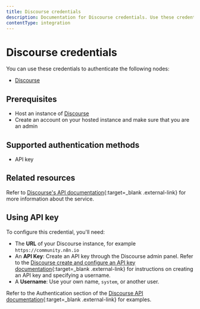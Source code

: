 ```yaml
---
title: Discourse credentials
description: Documentation for Discourse credentials. Use these credentials to authenticate Discourse in n8n, a workflow automation platform.
contentType: integration
---
```


# Discourse credentials

You can use these credentials to authenticate the following nodes:

- [Discourse](/integrations/builtin/app-nodes/n8n-nodes-base.discourse/)

## Prerequisites

- Host an instance of [Discourse](https://discourse.org/)
- Create an account on your hosted instance and make sure that you are an admin

## Supported authentication methods

- API key

## Related resources

Refer to [Discourse's API documentation](https://docs.discourse.org/){:target=_blank .external-link} for more information about the service.

## Using API key

To configure this credential, you'll need:

- The **URL** of your Discourse instance, for example `https://community.n8n.io`
- An **API Key**: Create an API key through the Discourse admin panel. Refer to the [Discourse create and configure an API key documentation](https://meta.discourse.org/t/create-and-configure-an-api-key/230124){:target=_blank .external-link} for instructions on creating an API key and specifying a username.
- A **Username**: Use your own name, `system`, or another user.

Refer to the Authentication section of the [Discourse API documentation](https://docs.discourse.org/){:target=_blank .external-link} for examples.



